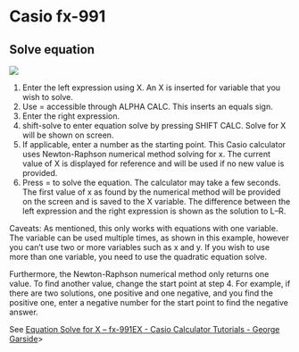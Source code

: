 # Casio fx-991

## Solve equation

![](https://i.imgur.com/rQKfWya.gif)

1. Enter the left expression using X. An X is inserted for variable that you wish to solve.
2. Use = accessible through ALPHA CALC. This inserts an equals sign.
3. Enter the right expression.
4. shift-solve to enter equation solve by pressing SHIFT CALC. Solve for X will be shown on screen.
5. If applicable, enter a number as the starting point. This Casio calculator uses Newton-Raphson numerical method solving for x. The current value of X is displayed for reference and will be used if no new value is provided.
6. Press = to solve the equation. The calculator may take a few seconds.
The first value of x as found by the numerical method will be provided on the screen and is saved to the X variable. The difference between the left expression and the right expression is shown as the solution to L–R.

Caveats: As mentioned, this only works with equations with one variable. The variable can be used multiple times, as shown in this example, however you can’t use two or more variables such as x and y. If you wish to use more than one variable, you need to use the quadratic equation solve.

Furthermore, the Newton-Raphson numerical method only returns one value. To find another value, change the start point at step 4. For example, if there are two solutions, one positive and one negative, and you find the positive one, enter a negative number for the start point to find the negative answer.

See [Equation Solve for X – fx-991EX - Casio Calculator Tutorials - George Garside](https://georgegarside.com/blog/casio-calculator-tutorials/equation-solve/)>